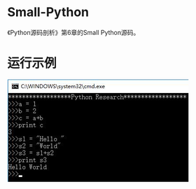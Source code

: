 # Small-Python

《Python源码剖析》第6章的Small Python源码。

# 运行示例
![image](https://github.com/AngelLiang/Small-Python/blob/master/images/Small-Python.jpg)

